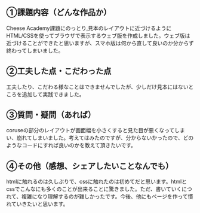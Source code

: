 ## ①課題内容（どんな作品か）
Cheese Academy課題にのっとり,見本のレイアウトに近づけるようにHTML/CSSを使ってブラウザで表示するウェブ版を作成しました。ウェブ版は近づけることができたと思いますが、スマホ版は何から直して良いのか分からず終わってしまいました。


## ②工夫した点・こだわった点
工夫したり、こだわる様なことはできませんでしたが、少しだけ見本にはないところを追加して実践できました。


## ③質問・疑問（あれば）
coruseの部分のレイアウトが画面幅を小さくすると見た目が悪くなってしまい、崩れてしまいました。考えてはみたのですが、分からないかったので、どのようなコードにすれば良いのかを教えて頂きたいです。


## ④その他（感想、シェアしたいことなんでも）
htmlに触れるのは久しぶりで、cssに触れたのは初めてだと思います。htmlとcssでこんなにも多くのことが出来ることに驚きました。ただ、書いていくにつれて、複雑になり理解するのが難しかったです。今後、他にもページを作って慣れていきたいと思います。

